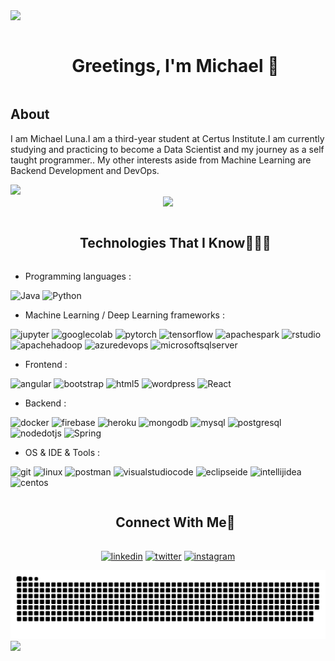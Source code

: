 
<!--horizontal divider(gradiant)-->
<img src="https://user-images.githubusercontent.com/73097560/115834477-dbab4500-a447-11eb-908a-139a6edaec5c.gif">

<!--h1 without bottom border-->
<div id="user-content-toc">
  <ul align="center">
   <summary><h1 style="display: inline-block"> Greetings, I'm Michael 👋</h1></summary>
  </ul>
</div>

<!--About-->
## About
<p>I am Michael Luna.I am a third-year student at Certus Institute.I am currently studying and practicing to become a Data Scientist and my journey as a self taught programmer.. My other interests aside from Machine Learning are Backend Development and DevOps.
</p>


<!--horizontal divider(gradiant)-->
<img src="https://user-images.githubusercontent.com/73097560/115834477-dbab4500-a447-11eb-908a-139a6edaec5c.gif">

<div id="header" align="center">
  <img src="https://media.giphy.com/media/v1.Y2lkPTc5MGI3NjExODkyMzR2cTVmODN2bHhxNjFpdDhiMmFsNXZ4OGcwZ3pldndqc3hlcSZlcD12MV9pbnRlcm5hbF9naWZfYnlfaWQmY3Q9Zw/12CSpwCtoy1Vfy/giphy.gif" width="600"/>
</div>



<!--h1 without bottom border-->
<div id="user-content-toc">
  <ul align="center">
    <summary><h2 style="display: inline-block">Technologies That I Know👨🏻‍💻</h2></summary>
  </ul>
</div>
<!--tech stack -->

- Programming languages : <br />

![Java](https://img.shields.io/badge/Java-41454A?style=for-the-badge&logo=Oracle)
![Python](https://img.shields.io/badge/Python-41454A?style=for-the-badge&logo=Python)

- Machine Learning / Deep Learning frameworks : <br />

![jupyter](https://img.shields.io/badge/jupyter-41454A?style=for-the-badge&logo=jupyter)
![googlecolab](https://img.shields.io/badge/googlecolab-41454A?style=for-the-badge&logo=googlecolab)
![pytorch](https://img.shields.io/badge/pytorch-41454A?style=for-the-badge&logo=pytorch)
![tensorflow](https://img.shields.io/badge/tensorflow-41454A?style=for-the-badge&logo=tensorflow)
![apachespark](https://img.shields.io/badge/apachespark-41454A?style=for-the-badge&logo=apachespark)
![rstudio](https://img.shields.io/badge/rstudio-41454A?style=for-the-badge&logo=rstudio)
![apachehadoop](https://img.shields.io/badge/apachehadoop-41454A?style=for-the-badge&logo=apachehadoop)
![azuredevops](https://img.shields.io/badge/azuredevops-41454A?style=for-the-badge&logo=azuredevops)
![microsoftsqlserver](https://img.shields.io/badge/microsoftsqlserver-41454A?style=for-the-badge&logo=microsoftsqlserver)

- Frontend : <br />

![angular](https://img.shields.io/badge/angular-41454A?style=for-the-badge&logo=angular)
![bootstrap](https://img.shields.io/badge/bootstrap-41454A?style=for-the-badge&logo=bootstrap)
![html5](https://img.shields.io/badge/html5-41454A?style=for-the-badge&logo=html5)
![wordpress](https://img.shields.io/badge/wordpress-41454A?style=for-the-badge&logo=wordpress)
![React](https://img.shields.io/badge/React-41454A?style=for-the-badge&logo=React)



- Backend : <br />

![docker](https://img.shields.io/badge/docker-41454A?style=for-the-badge&logo=docker)
![firebase](https://img.shields.io/badge/firebase-41454A?style=for-the-badge&logo=firebase)
![heroku](https://img.shields.io/badge/heroku-41454A?style=for-the-badge&logo=heroku)
![mongodb](https://img.shields.io/badge/mongodb-41454A?style=for-the-badge&logo=mongodb)
![mysql](https://img.shields.io/badge/mysql-41454A?style=for-the-badge&logo=mysql)
![postgresql](https://img.shields.io/badge/postgresql-41454A?style=for-the-badge&logo=postgresql)
![nodedotjs](https://img.shields.io/badge/nodedotjs-41454A?style=for-the-badge&logo=nodedotjs)
![Spring](https://img.shields.io/badge/Spring-41454A?style=for-the-badge&logo=Spring)

- OS & IDE & Tools : <br />
  
![git](https://img.shields.io/badge/git-41454A?style=for-the-badge&logo=git)
![linux](https://img.shields.io/badge/linux-41454A?style=for-the-badge&logo=linux)
![postman](https://img.shields.io/badge/postman-41454A?style=for-the-badge&logo=postman)
![visualstudiocode](https://img.shields.io/badge/visualstudiocode-41454A?style=for-the-badge&logo=visualstudiocode)
![eclipseide](https://img.shields.io/badge/eclipseide-41454A?style=for-the-badge&logo=eclipseide)
![intellijidea](https://img.shields.io/badge/intellijidea-41454A?style=for-the-badge&logo=intellijidea)
![centos](https://img.shields.io/badge/centos-41454A?style=for-the-badge&logo=centos)


<!-- Connect with me -->
<!--h2 without bottom border-->
<div id="user-content-toc">
  <ul align="center">
    <summary><h2 style="display: inline-block">Connect With Me🤝</h2></summary>
  </ul>
</div>

<!--icons and links-->
<p align="center">
<a href="https://www.linkedin.com/in/michael-romulo-luna-abad-4a9411227/" target="blank"><img align="center" src="https://user-images.githubusercontent.com/88904952/234979284-68c11d7f-1acc-4f0c-ac78-044e1037d7b0.png" alt="linkedin" height="50" width="50" /></a>
<a href="https://twitter.com/MichaelLAbad1" target="blank"><img align="center" src="https://user-images.githubusercontent.com/88904952/234980676-61bfb021-ecc8-48f7-88e6-34c1b06c4a58.png" alt="twitter" height="50" width="50" /></a> 
<a href="https://www.instagram.com/michael__abadd/" target="blank"><img align="center" src="https://user-images.githubusercontent.com/88904952/234981169-2dd1e58f-4b7e-468c-8213-034ba62156c3.png" alt="instagram" height="50" width="50" /></a>
  
</p>



<!--- snake -->
<div align="center">
  <img  src="https://github.com/1999AZZAR/1999AZZAR/blob/main/resources/img/grid-snake.svg"
       alt="snake" /></a>
</div>


</div>

<!--horizontal divider(gradiant)-->
<img src="https://user-images.githubusercontent.com/73097560/115834477-dbab4500-a447-11eb-908a-139a6edaec5c.gif">

